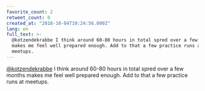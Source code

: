 ```yaml
---
favorite_count: 2
retweet_count: 0
created_at: "2018-10-04T10:24:56.000Z"
lang: en
full_text: >-
  @kotzendekrabbe I think around 60-80 hours in total spred over a few months
  makes me feel well prepared enough. Add to that a few practice runs at
  meetups.
---
```


[@kotzendekrabbe](https://twitter.com/kotzendekrabbe) I think around 60-80 hours
in total spred over a few months makes me feel well prepared enough. Add to that
a few practice runs at meetups.
